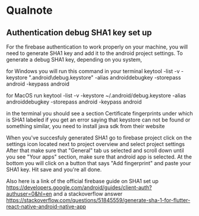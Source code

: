 # Qualnote

## Authentication debug SHA1 key set up

For the firebase authentication to work properly on your machine, you will need to generate SHA1 key
and add it to the android project settings.
To generate a debug SHA1 key, depending on you system, 

for Windows you will run this command in your terminal
keytool -list -v -keystore "\.android\debug.keystore" -alias androiddebugkey -storepass android -keypass android

for MacOS run 
keytool -list -v -keystore ~/.android/debug.keystore -alias androiddebugkey -storepass android -keypass android

in the terminal you should see a section Certificate fingerprints under which is SHA1 labeled
if you get an error saying that keystore can not be found or something similar, you need to install java sdk from their website

When you've succesfuly generated SHA1 go to firebase project click on the settings icon located next to project overview and select project settings
After that make sure that "General" tab us selected and scroll down until you see "Your apps" section, make sure that android app is selected.
At the bottom you will click on a button that says "Add fingerprint" and paste your SHA1 key.
Hit save and you're all done.

Also here is a link of the official firebase guide on SHA1 set up 
https://developers.google.com/android/guides/client-auth?authuser=0&hl=en
and a stackoverflow answer
https://stackoverflow.com/questions/51845559/generate-sha-1-for-flutter-react-native-android-native-app
##